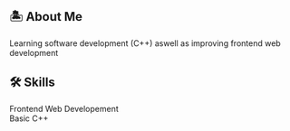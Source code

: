 ## 🏝️ About Me
Learning software development (C++) aswell as improving frontend web development  



## 🛠 Skills
Frontend Web Developement \
Basic C++

